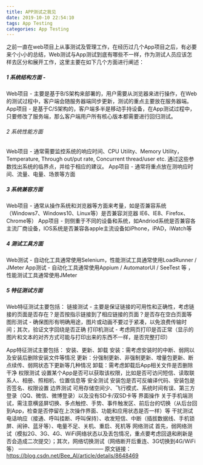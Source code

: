 ```yaml
---
title: APP测试之我见
date: 2019-10-10 22:54:10
tags: App Testing
categories: App Testing
---
```

之前一直在web项目上从事测试及管理工作，在经历过几个App项目之后，有必要来个小小的总结，Web测试与App测试到底有哪些不一样，作为测试人员应该怎样去区分和展开工作，这里主要在如下几个方面进行阐述：

##### 1 系统结构方面 -
Web项目 - 主要是基于B/S架构来部署的，用户需要从浏览器来进行操作，在Web的测试过程中，客户端会随服务器端同步更新，测试的重点主要放在服务器端。
App项目 - 是基于C/S架构的，客户端多半是移动手持设备，在App测试过程中，只要修改了服务端，那么客户端用户所有核心版本都需要进行回归测试。

###### 2 系统性能方面
Web项目 - 通常需要监控系统的响应时间、CPU Utility、Memory Utility，Temperature, Through out/put rate, Concurrent thread/user etc. 通过这些参数找出系统的临界点，并给于相应的建议。
App项目 - 通常将重点放在测响应时间、流量、电量、场景等方面

##### 3 系统兼容方面
Web项目 - 通常从操作系统和浏览器等方面来考量，如是否兼容系统（Windows7、Windows10、Linux等）是否兼容浏览器 IE6、IE8、Firefox、Chrome等）
App项目 - 则侧重于不同的设备和系统，如Andriod系统是否兼容各主流厂商设备，IOS系统是否兼容各apple主流设备如iPhone，iPAD，iWatch等

##### 4 测试工具方面
Web测试 - 自动化工具通常使用Selenium，性能测试工具通常使用LoadRunner / JMeter
App测试 - 自动化工具通常使用Appium / AutomatorUI / SeeTest 等 ，性能测试工具通常使用JMeter

##### 5 特征测试方面
Web特征测试主要包括：
链接测试 - 主要是保证链接的可用性和正确性，考虑链接的页面是否存在？是否按指示链接到了相应链接的页面？是否存在空白页面等
图形测试 - 确保图形有明确用途，图片或动画不要过于紧凑，以免浪费传输时间；其次，验证文字回绕是否正确
打印机测试 - 考虑网页打印是否正常（显示的图片和文本的对齐方式可能与打印出来的东西不一样，是否完整打印）
<!--more-->
App特征测试主要包括：
安装、更新、卸载
安装：需考虑安装时的中断、弱网以及安装后删除安装文件等情况
更新：分强制更新、非强制更新、增量包更新、断点续传、弱网状态下更新等几种情况
卸载：需考虑卸载后App相关文件是否删除干净
权限测试
设置某个App是否可以获取该权限，比如是否可访问短信、读取联系人、相册、照相机、位置信息等
安全测试
安装包是否可反编译代码、安装包是否签名、权限设置
边界测试
可用存储空间少、飞行模式、系统时间有误、第三方登录（QQ、微信、微博登录）以及没有SD卡/双SD卡等
界面操作
关于手机端测试，需注意横竖屏切换、多点触控、手势、事件触发区、前后台的切换（从后台回到App，检查是否停留在上次操作界面、功能和应用状态是否一样）等
干扰测试
电话响应（接通、呼叫挂断、呼叫保持）、收发短信、中断（插拔数据线、手机锁屏、闹钟、蓝牙等）、电量不足、关机、重启、死机等
网络测试
首先，弱网络测试（模拟2G、3G、4G、WiFi网络状态以及丢包情况，重点要考虑回退和刷新是否会造成二次提交）；其次，网络切换测试（网络断开后重连、3G切换到4G/WiFi等）
————————————————
原文链接：https://blog.csdn.net/Bee_AI/article/details/8648469
